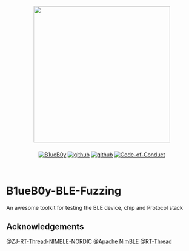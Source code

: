 <div align="center">
	<img border=0 src="https://github.com/Charmve/BLE-Security-Attack-Defence/raw/master/logo.jpg" width="360">
</div>
<h3 align="center"></h3>
<p align="center">
  <a href="https://github.com/Charmve/B1ueB0y-BLE-Fuzzing"><img src="https://img.shields.io/badge/👓-B1ueB0y-blue" alt="B1ueB0y"></a>
  <a href="https://github.com/Charmve/BLE-Security-Attack-Defence"><img src="https://img.shields.io/badge/BLE-Security-red" alt="github"></a>
  <a href="https://github.com/Charmve"><img src="https://img.shields.io/badge/GitHub-Charmve-lightblue" alt="github"></a>
  <a href="./Code-of-Conduct.md"><img src="https://img.shields.io/badge/Licence-BSD2-green" alt="Code-of-Conduct"></a>
</p>
<br>

# B1ueB0y-BLE-Fuzzing
An awesome toolkit for testing the BLE device, chip and Protocol stack


## Acknowledgements

@[ZJ-RT-Thread-NIMBLE-NORDIC](https://github.com/ZJ-TEK/ZJ-RT-Thread-NIMBLE-NORDIC) @[Apache NimBLE](https://github.com/apache/mynewt-nimble) @[RT-Thread](https://github.com/RT-Thread/rt-thread) 
